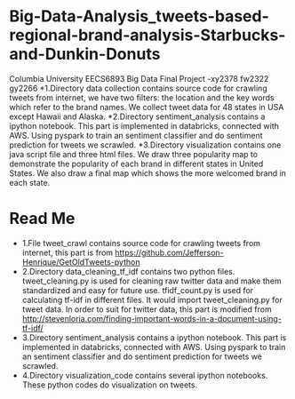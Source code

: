 # Big-Data-Analysis_tweets-based-regional-brand-analysis-Starbucks-and-Dunkin-Donuts
Columbia University EECS6893 Big Data Final Project -xy2378 fw2322 gy2266
*1.Directory data collection contains source code for crawling tweets from internet, we have two filters: the location and the key words which refer to the brand names. We collect tweet data for 48 states in USA except Hawaii and Alaska.
*2.Directory sentiment_analysis contains a ipython notebook. This part is implemented in databricks, connected with AWS. Using pyspark to train an sentiment classifier and do sentiment prediction for tweets we scrawled.
*3.Directory visualization contains one java script file and three html files. We draw three popularity map to demonstrate the popularity of each brand in different states in United States. We also draw a final map which shows the more welcomed brand in each state.

# Read Me
* 1.File tweet_crawl contains source code for crawling tweets from internet, this part is from https://github.com/Jefferson-Henrique/GetOldTweets-python
* 2.Directory data_cleaning_tf_idf contains two python files. 
tweet_cleaning.py is used for cleaning raw twitter data and make them standardized and easy for future use.
tfidf_count.py is used for calculating tf-idf in different files. It would import tweet_cleaning.py for tweet data. In order to suit for twitter data, this part is modified from http://stevenloria.com/finding-important-words-in-a-document-using-tf-idf/
* 3.Directory sentiment_analysis contains a ipython notebook. This part is implemented in databricks, connected with AWS. Using pyspark to train an sentiment classifier and do sentiment prediction for tweets we scrawled.
* 4.Directory visualization_code contains several ipython notebooks. These python codes do visualization on tweets.

